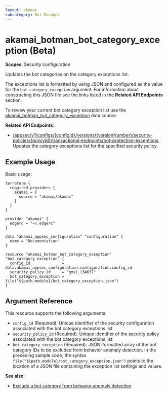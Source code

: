 ```yaml
---
layout: akamai
subcategory: Bot Manager
---
```


# akamai_botman_bot_category_exception (Beta)

**Scopes**: Security configuration

Updates the bot categories on the category exceptions list.

The exceptions list is  formatted by using JSON and configured as the value for the `bot_category_exception` argument. For information about constructing this JSON file see the links listed in the **Related API Endpoints** section.

To review your current bot category exception list use the [akamai_botman_bot_category_exception](../data-sources/akamai_botman_bot_category_exception) data source.

**Related API Endpoints**:

- [/appsec/v1/configs/{configId}/versions/{versionNumber}/security-policies/{policyId}/transactional-endpoints/bot-protection-exceptions](https://techdocs.akamai.com/bot-manager/reference/put-bot-category-exceptions). Updates the category exceptions list for the specified security policy.

## Example Usage

Basic usage:

```
terraform {
  required_providers {
    akamai = {
      source = "akamai/akamai"
    }
  }
}

provider "akamai" {
  edgerc = "~/.edgerc"
}

data "akamai_appsec_configuration" "configuration" {
  name = "Documentation"
}

resource "akamai_botman_bot_category_exception" "bot_category_exception" {
  config_id              = data.akamai_appsec_configuration.configuration.config_id
  security_policy_id     = "gms1_134637"
  bot_category_exception = file("${path.module}/bot_category_exception.json")
}
```

## Argument Reference

This resource supports the following arguments:

- `config_id` (Required). Unique identifier of the security configuration associated with the bot category exceptions list.
- `security_policy_id` (Required). Unique identifier of the security policy associated with the bot category exceptions list.
- `bot_category_exception` (Required). JSON-formatted array of the bot category IDs to be excluded from behavior anomaly detection. In the preceding sample code, the syntax `file("${path.module}/bot_category_exception.json")` points to the location of a JSON file containing the exception list settings and values.

**See also**:

- [Exclude a bot category from behavior anomaly detection](https://techdocs.akamai.com/bot-manager/docs/exclude-bot-category-trans-endpoint)
